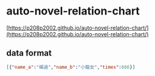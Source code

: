 # auto-novel-relation-chart
[https://p208p2002.github.io/auto-novel-relation-chart/](https://p208p2002.github.io/auto-novel-relation-chart/)
## data format
```json
[{"name_a":"楊過","name_b":"小龍女","times":666}]
```